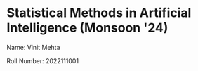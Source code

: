 # Statistical Methods in Artificial Intelligence (Monsoon '24)

Name: Vinit Mehta

Roll Number: 2022111001

